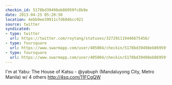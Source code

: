 ```yaml
---
checkin_id: 5178bd39498eb86959fc8b9e
date: 2013-04-25 05:20:58
location: 4ebb9ee39911cfd604bcc921
source: twitter
syndicated:
- type: twitter
  url: https://twitter.com/roytang/statuses/327291119446675456/
- type: foursquare
  url: https://www.swarmapp.com/user/405004/checkin/5178bd39498eb86959fc8b9e?s=J01ngRU-WTMBUDuhllDyfKipGDs&ref=tw
- type: foursquare
  url: https://www.swarmapp.com/user/405004/checkin/5178bd39498eb86959fc8b9e?s=J01ngRU-WTMBUDuhllDyfKipGDs&ref=tw
---
```


I'm at Yabu: The House of Katsu - @yabuph (Mandaluyong City, Metro Manila) w/ 4 others http://4sq.com/11FCgQW